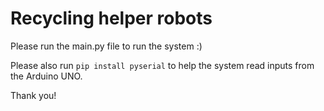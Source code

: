# Recycling helper robots

Please run the main.py file to run the system :)

Please also run `pip install pyserial` to help the system read inputs from the Arduino UNO.

Thank you!
